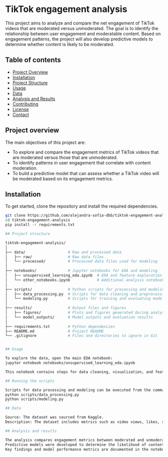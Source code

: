 # TikTok engagement analysis

This project aims to analyze and compare the net engagement of TikTok videos that are moderated versus unmoderated. The goal is to identify the relationship between user engagement and moderatable content. Based on engagement patterns, the project will also develop predictive models to determine whether content is likely to be moderated.

## Table of contents
- [Project Overview](#project-overview)
- [Installation](#installation)
- [Project Structure](#project-structure)
- [Usage](#usage)
- [Data](#data)
- [Analysis and Results](#analysis-and-results)
- [Contributing](#contributing)
- [License](#license)
- [Contact](#contact)

## Project overview

The main objectives of this project are:
- To explore and compare the engagement metrics of TikTok videos that are moderated versus those that are unmoderated.
- To identify patterns in user engagement that correlate with content moderation.
- To build a predictive model that can assess whether a TikTok video will be moderated based on its engagement metrics.

## Installation

To get started, clone the repository and install the required dependencies.

```bash
git clone https://github.com/alejandra-sofia-dbb/tiktok-engagement-analysis.git
cd tiktok-engagement-analysis
pip install -r requirements.txt

## Project structure

tiktok-engagement-analysis/
│
├── data/                   # Raw and processed data
│   ├── raw/                # Raw data files
│   └── processed/          # Processed data files used for modeling
│
├── notebooks/              # Jupyter notebooks for EDA and modeling
│   ├── unsupervised_learning_eda.ipynb  # EDA and feature exploration notebook
│   └── other_notebooks.ipynb            # Additional analysis notebooks
│
├── scripts/                # Python scripts for processing and modeling
│   ├── data_processing.py  # Scripts for data cleaning and preprocessing
│   └── modeling.py         # Scripts for training and evaluating models
│
├── results/                # Output files and figures
│   ├── figures/            # Plots and figures generated during analysis
│   └── model_outputs/      # Model outputs and evaluation results
│
├── requirements.txt        # Python dependencies
├── README.md               # Project README
└── .gitignore              # Files and directories to ignore in Git


## Usage

To explore the data, open the main EDA notebook:
jupyter notebook notebooks/unsupervised_learning_eda.ipynb

This notebook contains steps for data cleaning, visualization, and feature analysis, including calculations of engagement metrics.

## Running the scripts

Scripts for data processing and modeling can be executed from the command line:
python scripts/data_processing.py
python scripts/modeling.py

## Data

Source: The dataset was sourced from Kaggle.
Description: The dataset includes metrics such as video views, likes, shares, comments, and the moderation status of videos.

## Analysis and results

The analysis compares engagement metrics between moderated and unmoderated videos, revealing patterns that suggest why some content gets moderated.
Predictive models were developed to determine the likelihood of content being moderated based on engagement patterns.
Key findings and model performance metrics are documented in the notebooks/unsupervised_learning_eda.ipynb notebook and the results/ folder.




